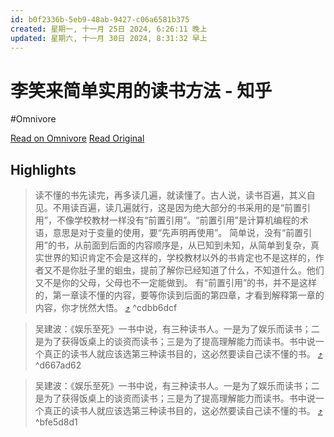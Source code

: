 ```yaml
---
id: b0f2336b-5eb9-48ab-9427-c06a6581b375
created: 星期一, 十一月 25日 2024, 6:26:11 晚上
updated: 星期六, 十一月 30日 2024, 8:31:32 早上
---
```


# 李笑来简单实用的读书方法 - 知乎
#Omnivore

[Read on Omnivore](https://omnivore.app/me/-19362d89cba)
[Read Original](https://zhuanlan.zhihu.com/p/721290576)

## Highlights

> 读不懂的书先读完，再多读几遍，就读懂了。古人说，读书百遍，其义自见。不用读百遍，读几遍就行，这是因为绝大部分的书采用的是“前置引用”，不像学校教材一样没有“前置引用”。“前置引用”是计算机编程的术语，意思是对于变量的使用，要“先声明再使用”。
> 简单说，没有“前置引用”的书，从前面到后面的内容顺序是，从已知到未知，从简单到复杂，真实世界的知识肯定不会是这样的，学校教材以外的书肯定也不是这样的，作者又不是你肚子里的蛔虫，提前了解你已经知道了什么，不知道什么。他们又不是你的父母，父母也不一定能做到。
> 有“前置引用”的书，并不是这样的，第一章读不懂的内容，要等你读到后面的第四章，才看到解释第一章的内容，你才恍然大悟。 [⤴️](https://omnivore.app/me/-19362d89cba#cdbb6dcf-0e08-49fc-91b6-47e2ebc4707f)  ^cdbb6dcf

> 吴建波：《娱乐至死》一书中说，有三种读书人。一是为了娱乐而读书；二是为了获得饭桌上的谈资而读书；三是为了提高理解能力而读书。书中说一个真正的读书人就应该选第三种读书目的，这必然要读自己读不懂的书。 [⤴️](https://omnivore.app/me/-19362d89cba#d667ad62-2206-4145-8e5a-4a411cdb5e3d)  ^d667ad62

> 吴建波：《娱乐至死》一书中说，有三种读书人。一是为了娱乐而读书；二是为了获得饭桌上的谈资而读书；三是为了提高理解能力而读书。书中说一个真正的读书人就应该选第三种读书目的，这必然要读自己读不懂的书。 [⤴️](https://omnivore.app/me/-19362d89cba#bfe5d8d1-eb79-41a2-ad4c-6d235b7c8373)  ^bfe5d8d1

